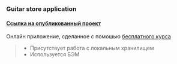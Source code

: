 ### Guitar store application
#### [Ссылка на опубликованный проект](https://d-sapockij.github.io/guitar-store/)

Онлайн приложение, сделанное с помошью [бесплатного курса]([https://www.youtube.com/watch?v=sn1ffZ6I9Qw](https://youtube.com/playlist?list=PL7cTIfGFrdKn9lnGXEUWEXYdYp-HKGPAw)https://youtube.com/playlist?list=PL7cTIfGFrdKn9lnGXEUWEXYdYp-HKGPAw])

> - Присутствует работа с локальным хранилищем
> - Используется БЭМ
